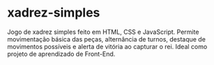 # xadrez-simples
Jogo de xadrez simples feito em HTML, CSS e JavaScript. Permite movimentação básica das peças, alternância de turnos, destaque de movimentos possíveis e alerta de vitória ao capturar o rei. Ideal como projeto de aprendizado de Front-End.
